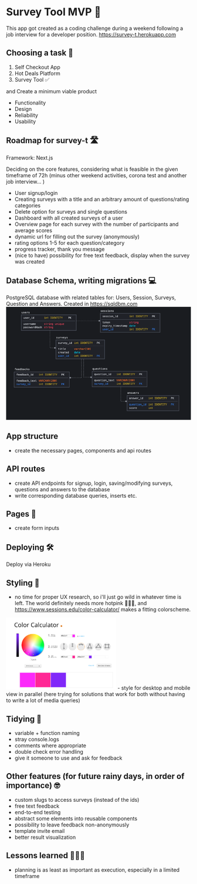 # Survey Tool MVP 🚀

This app got created as a coding challenge during a weekend following a job interview for a developer position.
https://survey-t.herokuapp.com

## Choosing a task 🤔

1. Self Checkout App
2. Hot Deals Platform
3. Survey Tool ✅

and Create a minimum viable product

- Functionality
- Design
- Reliability
- Usability

## Roadmap for survey-t 🛣️

Framework: Next.js

Deciding on the core features, considering what is feasible in the given timeframe of 72h (minus other weekend activities, corona test and another job interview... )

- User signup/login
- Creating surveys with a title and an arbitrary amount of questions/rating categories
- Delete option for surveys and single questions
- Dashboard with all created surveys of a user
- Overview page for each survey with the number of participants and average scores
- dynamic url for filling out the survey (anonymously)
- rating options 1-5 for each question/category
- progress tracker, thank you message
- (nice to have) possibility for free text feedback, display when the survey was created

## Database Schema, writing migrations 💻

PostgreSQL database with related tables for: Users, Session, Surveys, Question and Answers. Created in https://sqldbm.com
<img src="https://github.com/thorinaboenke/surveytool/blob/master/public/t-survey_database_schema.png" width="600" alt='database schema'>

## App structure

- create the necessary pages, components and api routes

## API routes

- create API endpoints for signup, login, saving/modifying surveys, questions and answers to the database
- write corresponding database queries, inserts etc.

## Pages 📄

- create form inputs

## Deploying 🛠️

Deploy via Heroku

## Styling 🎨

- no time for proper UX research, so i'll just go wild in whatever time is left. The world definitely needs more hotpink 👩🏻‍🎤, and https://www.sessions.edu/color-calculator/ makes a fitting colorscheme.
<img src="https://github.com/thorinaboenke/surveytool/blob/master/public/colorscheme.png" width="300" alt='colorscheme'>
- style for desktop and mobile view in parallel (here trying for solutions that work for both without having to write a lot of media queries)

## Tidying 🧹

- variable + function naming
- stray console.logs
- comments where appropriate
- double check error handling
- give it someone to use and ask for feedback 

## Other features (for future rainy days, in order of importance) 🤓

- custom slugs to access surveys (instead of the ids)
- free text feedback
- end-to-end testing
- abstract some elements into reusable components
- possibility to leave feedback non-anonymously
- template invite email
- better result visualization

## Lessons learned 👩🏻‍🏫

- planning is as least as important as execution, especially in a limited timeframe
